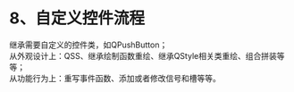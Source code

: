 # 8、自定义控件流程

继承需要自定义的控件类，如QPushButton；  
从外观设计上：QSS、继承绘制函数重绘、继承QStyle相关类重绘、组合拼装等等；  
从功能行为上：重写事件函数、添加或者修改信号和槽等等。 

